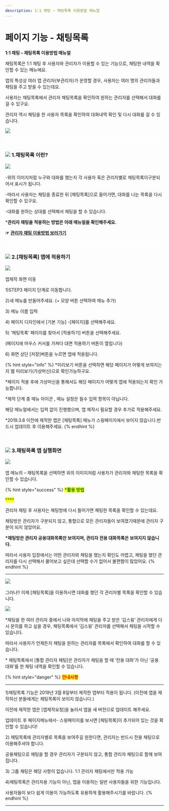 ```yaml
---
description: 1:1 채팅 – 채팅목록 이용방법 매뉴얼
---
```


# 페이지 기능 - 채팅목록

**1:1 채팅 – 채팅목록 이용방법 매뉴얼**&#x20;

채팅목록은 1:1 채팅 후 사용자와 관리자가 이용할 수 있는 기능으로, 채팅한 내역을 확인할 수 있는 메뉴에요.

앱의 특성상 여러 앱 관리자(부관리자)가 운영할 경우, 사용자는 여러 명의 관리자들과 채팅을 주고 받을 수 있는데요.

사용자는 채팅목록에서 관리자 채팅목록을 확인하여 원하는 관리자를 선택해서 대화를 걸 수 있구요.

관리자 역시 채팅을 한 사용자 목록을 확인하여 대화내역 확인 및 다시 대화를 걸 수 있습니다.

![](https://wp.swing2app.co.kr/wp-content/uploads/2022/07/%EC%8A%A4%EC%9C%99%EA%B3%B5%EC%8B%9D%EC%95%B1-%EC%B1%84%ED%8C%85%EB%AA%A9%EB%A1%9D-KR.png)

![](../../../.gitbook/assets/수평성.PNG)

### ![](https://wp.swing2app.co.kr/wp-content/uploads/2018/09/%EB%8B%A8%EB%9D%BD1-1.png) **1.채팅목록 이란?**

![](https://wp.swing2app.co.kr/wp-content/uploads/2022/07/%EC%B1%84%ED%8C%85%EB%AA%A9%EB%A1%9D%ED%99%94%EB%A9%B4.png)

\-위의 이미지처럼 누구와 대화를 했는지 각 사용자 혹은 관리자별로 채팅목록이구분되어서 표시가 됩니다.

\-따라서 사용자는 채팅을 종료한 뒤 \[채팅목록]으로 들어가면, 대화를 나눈 목록을 다시 확인할 수 있구요.

\-대화를 원하는 상대를 선택해서 채팅을 할 수 있습니다.

\***관리자 채팅을 적용하는 방법은 아래 매뉴얼을 확인해주세요.**

**☞** [**관리자 채팅 이용방법 보러가기** ](https://wp.swing2app.co.kr/documentation/maual/pagemenu/chat/)



![](../../../.gitbook/assets/수평성.PNG)

### ![](https://wp.swing2app.co.kr/wp-content/uploads/2018/09/%EB%8B%A8%EB%9D%BD1-1.png) **2.\[채팅목록] 앱에 적용하기**

![](https://wp.swing2app.co.kr/wp-content/uploads/2022/07/%EA%B4%80%EB%A6%AC%EC%9E%90%EC%B1%84%ED%8C%85-%EC%B1%84%ED%8C%85%EB%AA%A9%EB%A1%9D.png)

앱제작 화면 이동

1\)STEP3 페이지 단계로 이동합니다.

2\)새 메뉴를 만들어주세요. (+ 모양 버튼 선택하여 메뉴 추가)

3\) 메뉴 이름 입력

4\) 페이지 디자인에서 \[기본 기능] -\[페이지]를 선택해주세요.&#x20;

5\) ‘채팅목록’ 페이지를 찾아서 \[적용하기] 버튼을 선택해주세요.&#x20;

(페이지에 마우스 커서를 가져다 대면 적용하기 버튼이 열립니다)

6\) 화면 상단 \[저장]버튼을 누르면 앱에 적용됩니다.&#x20;

{% hint style="info" %}
\*미리보기 버튼을 선택하면 해당 페이지가 어떻게 보여지는지 웹 미리보기(가상머신)으로 확인가능하구요.

\*페이지 적용 후에 가상머신을 통해서도 해당 페이지가 어떻게 앱에 적용되는지 확인 가능합니다.

\*제작 단계 중 메뉴 아이콘 , 메뉴 설정은 필수 입력 항목이 아닙니다.

해당 매뉴얼에서는 입력 없이 진행했으며, 앱 제작시 필요할 경우 추가로 적용해주세요.

\*2019.3.8 이전에 제작한 앱은 \[채팅목록] 메뉴가 스윙페이지에서 보이지 않습니다.반드시 업데이트 후 이용해주세요.
{% endhint %}

![](../../../.gitbook/assets/수평성.PNG)

### ![](https://wp.swing2app.co.kr/wp-content/uploads/2018/09/%EB%8B%A8%EB%9D%BD1-1.png) **3.채팅목록 앱 실행화면**

![](https://wp.swing2app.co.kr/wp-content/uploads/2019/03/%EC%B1%84%ED%8C%85%EB%AA%A9%EB%A1%9D3-1.png)

앱 메뉴의 – 채팅목록을 선택하면 위의 이미지처럼 사용자가 관리자와 채팅한 목록을 확인할 수 있습니다.

{% hint style="success" %}
<mark style="color:green;">**\*활용 방법**</mark>

<mark style="color:green;">****</mark>

관리자 채팅 후 사용자는 채팅방에 다시 들어가면 채팅한 목록을 확인할 수 있는데요.

채팅방은 관리자가 구분되지 않고, 통합으로 모든 관리자들이 보여졌기때문에 관리자 구분이 되지 않았어요.

**\*채팅방은 관리자 공용대화목록만 보여지며, 관리자 전용 대화목록은 보여지지 않습니다.**

따라서 사용자 입장에서는 어떤 관리자와 채팅을 했는지 확인도 어렵고, 채팅을 했던 관리자를 다시 선택해서 물어보고 싶은데  선택할 수가 없어서 불편함이 많았어요.
{% endhint %}

****

![](https://wp.swing2app.co.kr/wp-content/uploads/2019/03/%EC%B1%84%ED%8C%85%EB%AA%A9%EB%A1%9D4.png)

그러나!! 이제 \[채팅목록]을 이용하시면 대화를 했던 각 관리자별 목록을 확인할 수 있습니다.



![](https://wp.swing2app.co.kr/wp-content/uploads/2019/03/%EB%85%B9%ED%99%94\_2019\_03\_12\_17\_14\_21\_497.gif)

\*채팅을 한 여러 관리자 중에서 나와 마지막에 채팅을 주고 받은 ‘김스윙’ 관리자에게 다시 문의를 하고 싶을 경우, 채팅목록에서 ‘김스윙’ 관리자를 선택해서 채팅을 시작할 수 있습니다.

따라서 사용자가 언제든지 채팅을 원하는 관리자를 목록에서 확인하여 대화를 할 수 있습니다.

\* 채팅목록에서 \[통합 관리자 채팅]은 관리자가 채팅을 할 때 ‘전용 대화’가 아닌 ‘공용 대화’를 한 채팅 내역을 확인할 수 있습니다.



{% hint style="danger" %}
<mark style="color:red;">**안내사항**</mark>

****

1\)채팅목록 기능은 2019년 3월 8일부터 제작한 앱부터 적용이 됩니다. (이전에 앱을 제작하신 분들에게는 채팅목록이 보이지 않습니다.)

이전에 제작한 앱은 \[앱제작요청]을 눌러서 앱을 새 버전으로 업데이트 해주세요.

업데이트 후 페이지메뉴에서- 스윙페이지를 보시면 \[채팅목록]이 추가되어 있는 것을 확인할 수 있습니다!

2\) 채팅목록에 관리자별로 목록을 보여주길 원한다면, 관리자는 반드시 전용 채팅으로 이용해주셔야 합니다.

공용채팅으로 채팅을 할 경우 관리자가 구분되지 않고, 통합 관리자 채팅으로 함께 보여집니다.

3\) 그룹 채팅은 해당 사항이 없습니다. 1:1 관리자 채팅에서만 적용 가능

4\)채팅목록은 관리자용 기능이 아닌, 앱을 이용하는 일반 사용자들을 위한 기능입니다.

사용자들이 보다 쉽게 이용이 가능하도록 유용하게 활용해주시기를 바랍니다.
{% endhint %}

****

